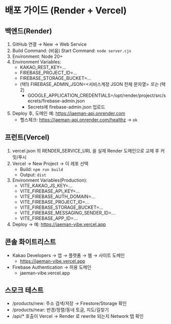 # 배포 가이드 (Render + Vercel)

## 백엔드(Render)
1. GitHub 연결 → New → Web Service
2. Build Command: (비움)  Start Command: `node server.cjs`
3. Environment: Node 20+
4. Environment Variables:
   - KAKAO_REST_KEY=...
   - FIREBASE_PROJECT_ID=...
   - FIREBASE_STORAGE_BUCKET=...
   - (택1) FIREBASE_ADMIN_JSON=<서비스계정 JSON 전체 문자열>
     *또는* (택2)
     - GOOGLE_APPLICATION_CREDENTIALS=/opt/render/project/src/secrets/firebase-admin.json
     - Secrets에 firebase-admin.json 업로드
5. Deploy 후, 도메인 예: https://jaeman-api.onrender.com
   - 헬스체크: https://jaeman-api.onrender.com/healthz → `ok`

## 프런트(Vercel)
1. vercel.json 의 RENDER_SERVICE_URL 을 실제 Render 도메인으로 교체 후 커밋/푸시
2. Vercel → New Project → 이 레포 선택
   - Build: `npm run build`
   - Output: `dist`
3. Environment Variables(Production):
   - VITE_KAKAO_JS_KEY=...
   - VITE_FIREBASE_API_KEY=...
   - VITE_FIREBASE_AUTH_DOMAIN=...
   - VITE_FIREBASE_PROJECT_ID=...
   - VITE_FIREBASE_STORAGE_BUCKET=...
   - VITE_FIREBASE_MESSAGING_SENDER_ID=...
   - VITE_FIREBASE_APP_ID=...
4. Deploy → 예: https://jaeman-vibe.vercel.app

## 콘솔 화이트리스트
- Kakao Developers → 앱 → 플랫폼 → 웹 → 사이트 도메인
  - https://jaeman-vibe.vercel.app
- Firebase Authentication → 허용 도메인
  - jaeman-vibe.vercel.app

## 스모크 테스트
- /products/new: 주소 검색/저장 → Firestore/Storage 확인
- /products/near: 반경/정렬/동네 토글, 지도/길찾기
- /api/* 호출이 Vercel → Render 로 rewrite 되는지 Network 탭 확인
